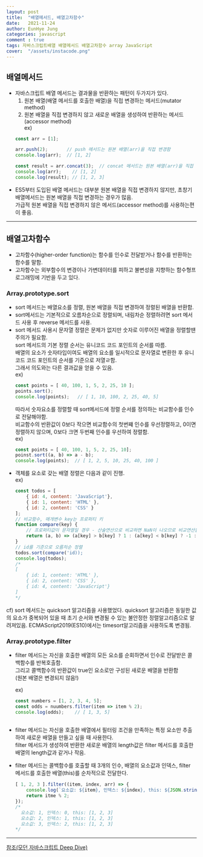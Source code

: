 ```yaml
---
layout: post
title:  "배열메서드, 배열고차함수"
date:   2021-11-24
author: EunHye Jung
categories: javascript
comment : true
tags: 자바스크립트배열 배열메서드 배열고차함수 array JavaScript
cover:  "/assets/instacode.png"
---
```

    
## 배열메서드  
   
* 자바스크립트 배열 메서드는 결과물을 반환하는 패턴이 두가지가 있다.   
  1) 원본 배열(배열 메서드를 호출한 배열)을 직접 변경하는 메서드(mutator method)   
  2) 원본 배열을 직접 변경하지 않고 새로운 배열을 생성하여 반환하는 메서드(accessor method)  
  ex)  
   ```javascript   
   const arr = [1];
   
   arr.push(2);       // push 메서드는 원본 배열(arr)을 직접 변경함   
   console.log(arr);  // [1, 2]   
   
   const result = arr.concat(3);  // concat 메서드는 원본 배열(arr)을 직접 변경하지 않고 새로운 배열을 생성하여 반환
   console.log(arr);    // [1, 2]
   console.log(result); // [1, 2, 3]   
   ```     
* ES5부터 도입된 배열 메서드는 대부분 원본 배열을 직접 변경하지 않지만, 초창기 배열메서드는 원본 배열을 직접 변경하는 경우가 많음.   
  가급적 원본 배열을 직접 변경하지 않은 메서드(accessor method)를 사용하는편이 좋음.   
      
- - -     
     
## 배열고차함수      
    
* 고차함수(higher-order function)는 함수를 인수로 전달받거나 함수를 반환하는 함수를 말함.  
* 고차함수는 외부함수의 변경이나 가변데이터를 피하고 불변성을 지향하는 함수형프로그래밍에 기반을 두고 있다.   
      
       
### Array.prototype.sort   
   
* sort 메서드는 배열요소를 정렬, 원본 배열을 직접 변경하여 정렬된 배열을 반환함.  
* sort메서드는 기본적으로 오름차순으로 정렬되며, 내림차순 정렬하려면 sort 메서드 사용 후 reverse 메서드를 사용.    
* sort 메서드 사용시 문자열 정렬은 문제가 없지만 숫자로 이루어진 배열을 정렬할땐 주의가 필요함.  
  sort 메서드의 기본 정렬 순서는 유니코드 코드 포인트의 순서를 따름.  
  배열의 요소가 숫자타입이여도 배열의 요소를 일시적으로 문자열로 변환한 후 유니코드 코드 포인트의 순서를 기준으로 저열ㄹ함.  
  그래서 의도와는 다른 결과값을 얻을 수 있음.   
  ex)   
  ```javascript   
  const points = [ 40, 100, 1, 5, 2, 25, 10 ];
  points.sort();
  console.log(points);   // [ 1, 10, 100, 2, 25, 40, 5]
  ```    
  따라서 숫자요소를 정렬할 때 sort메서드에 정렬 순서를 정의하는 비교함수를 인수로 전달해야함.  
  비교함수의 반환값이 0보다 작으면 비교함수의 첫번쨰 인수를 우선정렬하고, 0이면 정렬하지 않으며, 0보다 크면 두번째 인수를 우선하여 정렬함.  
  ex)        
   ```javascript 
   const points = [ 40, 100, 1, 5, 2, 25, 10];
   poinst.sort((a, b) => a - b);
   console.log(points);  // [ 1, 2, 5, 10, 25, 40, 100 ]
   ```      
* 객체를 요소로 갖는 배열 정렬은 다음과 같이 진행.   
  ex)  
  ```javascript    
  const todos = [
      { id: 4, content: 'JavaScript'},
      { id: 1, content: 'HTML' },
      { id: 2, content: 'CSS' }
  ];
  // 비교함수, 매개변수 key는 프로퍼티 키
  function compare(key) {
      // 프로퍼티값이 문자열일 경우 - 산술연산으로 비교하면 NaN이 나오므로 비교연산을 사용함.  
      return (a, b) => (a[key] > b[key] ? 1 : (a[key] < b[key] ? -1 : 0));
  }
  // id를 기준으로 오름차순 정렬   
  todos.sort(compare('id));
  console.log(todos);
  /*
  [
      { id: 1, content: 'HTML' },
      { id: 2, content: 'CSS' },
      { id: 4, content: 'JavaScript'}
  ]
  */
  ```      
cf) sort 메서드는 quicksort 알고리즘을 사용했었다. quicksort 알고리즘은 동일한 값의 요소가 중복되어 있을 때 초기 순서와 변경될 수 있는 불안정한 정렬알고리즘으로 알려져있음. ECMAScript2019(ES10)에서는 timesort알고리즘을 사용하도록 변경됨.        
   
     
### Array.prototype.filter   
    
* filter 메서드는 자신을 호출한 배열의 모든 요소를 순회하면서 인수로 전달받은 콜백함수를 반복호출함.   
  그리고 콜백함수의 반환값이 true인 요소로만 구성된 새로운 배열을 반환함   
  (원본 배열은 변경되지 않음!)     
    
  ex)    
  ```javascript   
  const numbers = [1, 2, 3, 4, 5];   
  const odds = nuumbers.filter(item => item % 2);
  console.log(odds);    // [ 1, 3, 5]  
    
* filter 메서드는 자신을 호출한 배열에서 필터링 조건을 만족하는 특정 요소만 추출하여 새로운 배열을 만들고 싶을 때 사용한다.  
  filter 메서드가 생성하여 반환한 새로운 배열의 length값은 filter 메서드를 호출한 배열의 length값과 같거나 작음.      
* filter 메서드는 콜백함수를 호출할 때 3개의 인수, 배열의 요소값과 인덱스, filter 메서드를 호출한 배열(this)를 순차적으로 전달한다.      
  ```javascript   
  [ 1, 2, 3 ].filter((item, index, arr) => {
      console.log(`요소값: ${item}, 인덱스: ${index}, this: ${JSON.stringify(arr)}`);
      return itme % 2;
  });
  /*
    요소값: 1, 인덱스: 0, this: [1, 2, 3]
    요소값: 2, 인덱스: 1, this: [1, 2, 3]
    요소값: 3, 인덱스: 2, this: [1, 2, 3]
  */
  ```           
          
       
- - -   
      
[참조(모던 자바스크립트 Deep Dive)](https://book.naver.com/bookdb/book_detail.nhn?bid=16710547)
   
     
   
